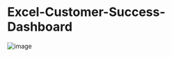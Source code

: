 # Excel-Customer-Success-Dashboard
![image](https://drive.google.com/file/d/1Q9t64fzXFvd7zDPry6dvvXsBExGRpyfu/view?usp=share_link)
